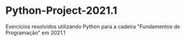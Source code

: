 # Python-Project-2021.1

Exercícios resolvidos utilizando Python para a cadeira "Fundamentos de Programação" em 2021.1
